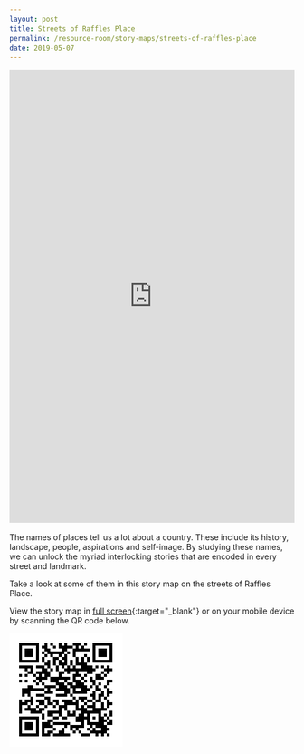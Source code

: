 ```yaml
---
layout: post
title: Streets of Raffles Place
permalink: /resource-room/story-maps/streets-of-raffles-place
date: 2019-05-07
---
```


<iframe src="https://uploads.knightlab.com/storymapjs/04f5c05311b7e48aadefd0cdd269c308/1966-map-1/index.html" frameborder="0" width="100%" height="800"></iframe>

The names of places tell us a lot about a country. These include its history, landscape, people, aspirations and self-image. By studying these names, we can unlock the myriad interlocking stories that are encoded in every street and landmark. 

Take a look at some of them in this story map on the streets of Raffles Place.

View the story map in [full screen](https://uploads.knightlab.com/storymapjs/04f5c05311b7e48aadefd0cdd269c308/1966-map-1/index.html){:target="_blank"} or on your mobile device by scanning the QR code below.

<img src="/images/qr-code-storymap-raffles-place-streets.png" alt="qr-code-storymap-raffles-place-streets" style="width:200px;" />
